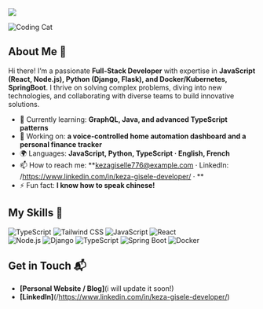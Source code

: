 
<img src="https://capsule-render.vercel.app/api?type=waving&color=0:06B6D4,100:3178C6&height=200&section=header&text=Hi%20there!%20I'm%20Keza%20Gisele%20👋&fontSize=40&fontColor=fff&animation=fadeIn" />


![Coding Cat](https://github.com/user-attachments/assets/2274f21f-ce2a-4fd5-84c0-a0253e767666)


## About Me 🚀

Hi there! I’m a passionate **Full-Stack Developer** with expertise in **JavaScript (React, Node.js), Python (Django, Flask), and Docker/Kubernetes, SpringBoot**. I thrive on solving complex problems, diving into new technologies, and collaborating with diverse teams to build innovative solutions.

-  🌱 Currently learning: **GraphQL, Java, and advanced TypeScript patterns**
-  🔭 Working on: **a voice-controlled home automation dashboard and a personal finance tracker**
-  🌍 Languages: **JavaScript, Python, TypeScript · English, French**
-  📫 How to reach me: **kezagiselle776@example.com · LinkedIn: /https://www.linkedin.com/in/keza-gisele-developer/ · **
-  ⚡ Fun fact: **I know how to speak chinese!**


## My Skills 🧠

![TypeScript](https://img.shields.io/badge/-TypeScript-3178C6?style=flat-square&logo=typescript&logoColor=white)
![Tailwind CSS](https://img.shields.io/badge/-Tailwind_CSS-06B6D4?style=flat-square&logo=tailwind-css&logoColor=white)
![JavaScript](https://img.shields.io/badge/-JavaScript-F7DF1E?style=flat-square&logo=javascript&logoColor=black)
![React](https://img.shields.io/badge/-React-61DAFB?style=flat-square&logo=react&logoColor=black)  
![Node.js](https://img.shields.io/badge/-Node.js-339933?style=flat-square&logo=node.js&logoColor=white) 
![Django](https://img.shields.io/badge/-Django-092E20?style=flat-square&logo=django&logoColor=white)
![TypeScript](https://img.shields.io/badge/-TypeScript-3178C6?style=flat-square&logo=typescript&logoColor=white)
![Spring Boot](https://img.shields.io/badge/-Spring_Boot-6DB33F?style=flat-square&logo=spring&logoColor=white)
![Docker](https://img.shields.io/badge/-Docker-2496ED?style=flat-square&logo=docker&logoColor=white)



## Get in Touch 📬

- **[Personal Website / Blog]**(i will update it soon!)
- **[LinkedIn]**(/https://www.linkedin.com/in/keza-gisele-developer/)




